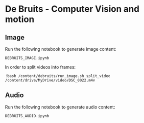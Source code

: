 # De Bruits - Computer Vision and motion

## Image

Run the following notebook to generate image content:

```
DEBRUITS_IMAGE.ipynb
```

In order to split videos into frames:

```
!bash /content/debruits/run_image.sh split_video /content/drive/MyDrive/video/DSC_0022.m4v
```

## Audio

Run the following notebook to generate audio content:

```
DEBRUITS_AUDIO.ipynb
```
